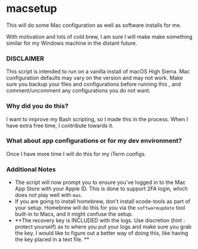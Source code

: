 # macsetup
This will do some Mac configuration as well as software installs for me.

With motivation and lots of cold brew, I am sure I will make make something similar for my Windows machine in the distant future.

### DISCLAIMER
This script is intended to run on a vanilla install of macOS High Sierra. Mac configuration defaults may vary on the version and may not work. Make sure you backup your files and configurations before running this , and comment/uncomment any configurations you do not want.

### Why did you do this? 
I want to improve my Bash scripting, so I made this in the process. When I have extra free time, I contribute towards it.

### What about app configurations or for my dev environment? 
Once I have more time I will do this for my iTerm configs.

### Additional Notes
* The script will now prompt you to ensure you've logged in to the Mac App Store with your Apple ID. This is done to support 2FA login, which does not play well with `mas`. 
* If you are going to install homebrew, don't install xcode-tools as part of your setup. Homebrew will do this for you via the `softwareupdate` tool built-in to Macs, and it might confuse the setup. 
* **The recovery key is INCLUDED with the logs. Use discretion (hint : protect yourself) as to where you put your logs and make sure you grab the key. I would like to figure out a better way of doing this, like having the key placed in a text file. ** 
